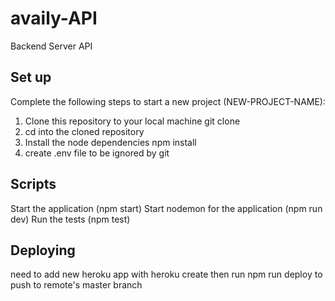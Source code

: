 # availy-API
Backend Server API

## Set up
Complete the following steps to start a new project (NEW-PROJECT-NAME):

1. Clone this repository to your local machine git clone 
2. cd into the cloned repository
4. Install the node dependencies npm install
5. create .env file to be ignored by git 

## Scripts
Start the application (npm start) 
Start nodemon for the application (npm run dev) 
Run the tests (npm test)

## Deploying
need to add new heroku app with heroku create 
then run npm run deploy to push to remote's master branch
